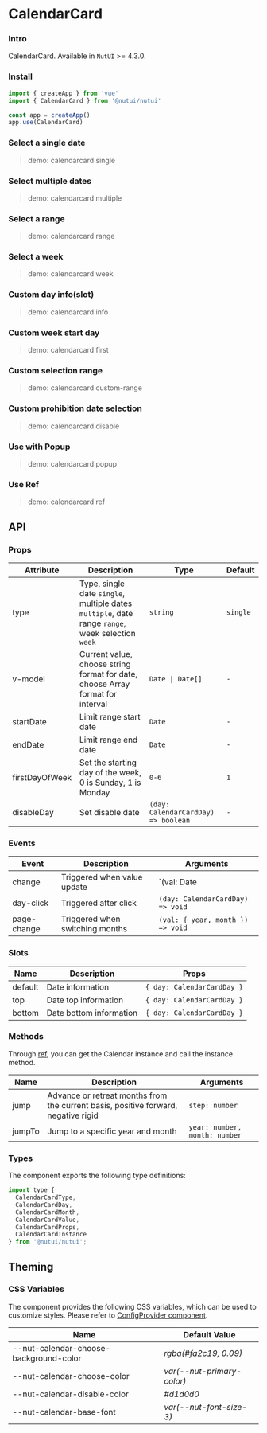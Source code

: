 # CalendarCard

### Intro

CalendarCard. Available in `NutUI` >= 4.3.0.

### Install

```js
import { createApp } from 'vue'
import { CalendarCard } from '@nutui/nutui'

const app = createApp()
app.use(CalendarCard)
```

### Select a single date

> demo: calendarcard single

### Select multiple dates

> demo: calendarcard multiple

### Select a range

> demo: calendarcard range

### Select a week

> demo: calendarcard week

### Custom day info(slot)

> demo: calendarcard info

### Custom week start day

> demo: calendarcard first

### Custom selection range

> demo: calendarcard custom-range

### Custom prohibition date selection

> demo: calendarcard disable

### Use with Popup

> demo: calendarcard popup

### Use Ref

> demo: calendarcard ref

## API

### Props

| Attribute | Description | Type | Default |
| --- | --- | --- | --- |
| type | Type, single date `single`, multiple dates `multiple`, date range `range`, week selection `week` | `string` | `single` |
| v-model | Current value, choose string format for date, choose Array format for interval | `Date \| Date[]` | `-` |
| startDate | Limit range start date | `Date` | `-` |
| endDate | Limit range end date | `Date` | `-` |
| firstDayOfWeek | Set the starting day of the week, 0 is Sunday, 1 is Monday | `0-6` | `1` |
| disableDay | Set disable date | `(day: CalendarCardDay) => boolean` | `-` |

### Events

| Event | Description | Arguments |
| --- | --- | --- |
| change | Triggered when value update | `(val: Date | Date[]) => void` | `-` |
| day-click | Triggered after click | `(day: CalendarCardDay) => void` | `-` |
| page-change | Triggered when switching months | `(val: { year, month }) => void` | `-` |

### Slots

| Name | Description | Props |
| --- | --- | --- |
| default | Date information | `{ day: CalendarCardDay }` |
| top | Date top information | `{ day: CalendarCardDay }` |
| bottom | Date bottom information | `{ day: CalendarCardDay }` |

### Methods

Through [ref](https://vuejs.org/guide/essentials/template-refs.html), you can get the Calendar instance and call the instance method.

| Name | Description | Arguments |
| --- | --- | --- |
| jump | Advance or retreat months from the current basis, positive forward, negative rigid | `step: number` |
| jumpTo | Jump to a specific year and month | `year: number, month: number` |

### Types

The component exports the following type definitions:

```js
import type {
  CalendarCardType,
  CalendarCardDay,
  CalendarCardMonth,
  CalendarCardValue,
  CalendarCardProps,
  CalendarCardInstance
} from '@nutui/nutui';
```

## Theming

### CSS Variables

The component provides the following CSS variables, which can be used to customize styles. Please refer to [ConfigProvider component](#/en-US/component/configprovider).

| Name | Default Value |
| --- | --- |
| --nut-calendar-choose-background-color | _rgba(#fa2c19, 0.09)_ |
| --nut-calendar-choose-color | _var(--nut-primary-color)_ |
| --nut-calendar-disable-color | _#d1d0d0_ |
| --nut-calendar-base-font | _var(--nut-font-size-3)_ |
